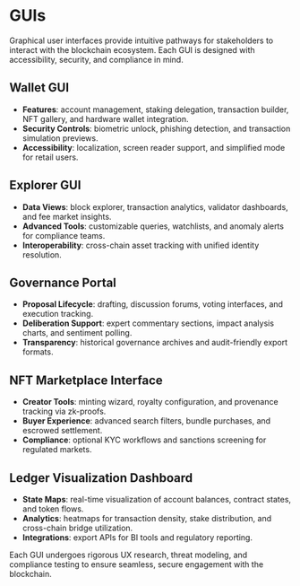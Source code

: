 # GUIs

Graphical user interfaces provide intuitive pathways for stakeholders to interact with the blockchain ecosystem. Each GUI is designed with accessibility, security, and compliance in mind.

## Wallet GUI
- **Features**: account management, staking delegation, transaction builder, NFT gallery, and hardware wallet integration.
- **Security Controls**: biometric unlock, phishing detection, and transaction simulation previews.
- **Accessibility**: localization, screen reader support, and simplified mode for retail users.

## Explorer GUI
- **Data Views**: block explorer, transaction analytics, validator dashboards, and fee market insights.
- **Advanced Tools**: customizable queries, watchlists, and anomaly alerts for compliance teams.
- **Interoperability**: cross-chain asset tracking with unified identity resolution.

## Governance Portal
- **Proposal Lifecycle**: drafting, discussion forums, voting interfaces, and execution tracking.
- **Deliberation Support**: expert commentary sections, impact analysis charts, and sentiment polling.
- **Transparency**: historical governance archives and audit-friendly export formats.

## NFT Marketplace Interface
- **Creator Tools**: minting wizard, royalty configuration, and provenance tracking via zk-proofs.
- **Buyer Experience**: advanced search filters, bundle purchases, and escrowed settlement.
- **Compliance**: optional KYC workflows and sanctions screening for regulated markets.

## Ledger Visualization Dashboard
- **State Maps**: real-time visualization of account balances, contract states, and token flows.
- **Analytics**: heatmaps for transaction density, stake distribution, and cross-chain bridge utilization.
- **Integrations**: export APIs for BI tools and regulatory reporting.

Each GUI undergoes rigorous UX research, threat modeling, and compliance testing to ensure seamless, secure engagement with the blockchain.
